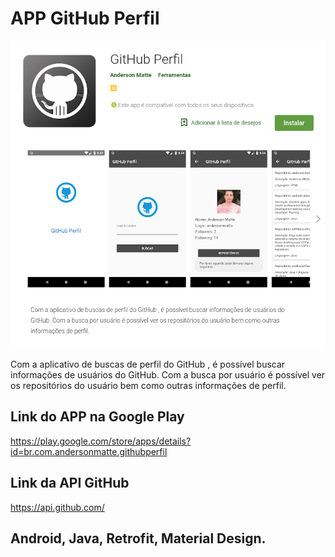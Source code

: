 # APP GitHub Perfil

![alt text](/imagens/Capa.png)


Com a aplicativo de buscas de perfil do GitHub , é possível buscar informações de usuários do GitHub. Com a busca por usuário é possível ver os repositórios do usuário bem como outras informações de perfil.

## Link do APP na Google Play
https://play.google.com/store/apps/details?id=br.com.andersonmatte.githubperfil

## Link da API GitHub
https://api.github.com/

## Android, Java, Retrofit, Material Design.
